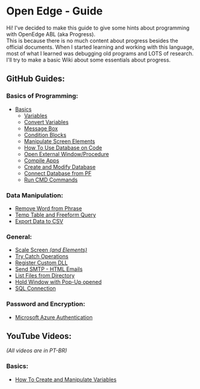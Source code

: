 # Open Edge - Guide
Hi! I've decided to make this guide to give some hints about programming with OpenEdge ABL (aka Progress).<br>
This is because there is no much content about progress besides the official documents. When I started learning and working with this language, most of what I learned was debugging old programs and LOTS of research.<br>
I'll try to make a basic Wiki about some essentials about progress.

## GitHub Guides:

### Basics of Programming:

- [Basics](https://github.com/raphaelfrei/open_edge-guides/tree/main/Basics%20of%20Programming)
  - [Variables](https://github.com/raphaelfrei/open_edge-guides/tree/main/Basics%20of%20Programming#variables)
  - [Convert Variables](https://github.com/raphaelfrei/open_edge-guides/tree/main/Basics%20of%20Programming#convert-variables)
  - [Message Box](https://github.com/raphaelfrei/open_edge-guides/tree/main/Basics%20of%20Programming#message-box)
  - [Condition Blocks](https://github.com/raphaelfrei/open_edge-guides/tree/main/Basics%20of%20Programming#condition-blocks)
  - [Manipulate Screen Elements](https://github.com/raphaelfrei/open_edge-guides/tree/main/Basics%20of%20Programming#manipulate-screen-elements)
  - [How To Use Database on Code](https://github.com/raphaelfrei/open_edge-guides/tree/main/Basics%20of%20Programming#database)
  - [Open External Window/Procedure](https://github.com/raphaelfrei/open_edge-guides/tree/main/Basics%20of%20Programming#open-other-windows)
  - [Compile Apps](https://github.com/raphaelfrei/open_edge-guides/tree/main/Basics%20of%20Programming#compile-apps)
  - [Create and Modify Database](https://github.com/raphaelfrei/open_edge-guides/tree/main/Basics%20of%20Programming#create-and-modify-database)
  - [Connect Database from PF](https://github.com/raphaelfrei/open_edge-guides/tree/main/Basics%20of%20Programming#connect-database-from-parameter-file)
  - [Run CMD Commands](https://github.com/raphaelfrei/open_edge-guides/blob/main/Basics%20of%20Programming/README.md#run-cmd-commands)

### Data Manipulation:

- [Remove Word from Phrase](https://github.com/raphaelfrei/open_edge-guides/tree/main/Data%20Manipulation/Remove%20Word%20from%20Phrase)
- [Temp Table and Freeform Query](https://github.com/raphaelfrei/open_edge-guides/tree/main/Data%20Manipulation/Temp%20Tables%20and%20Custom%20Query)
- [Export Data to CSV](https://github.com/raphaelfrei/open_edge-guides/tree/main/Data%20Manipulation/Export%20Data%20To%20CSV)

### General:

- [Scale Screen *(and Elements)*](https://github.com/raphaelfrei/open_edge-guides/tree/main/General/Scale%20Screen)
- [Try Catch Operations](https://github.com/raphaelfrei/open_edge-guides/tree/main/General/Try%20Catch)
- [Register Custom DLL](https://github.com/raphaelfrei/open_edge-guides/tree/main/General/Custom%20DLL)
- [Send SMTP - HTML Emails](https://github.com/raphaelfrei/open_edge-guides/tree/main/General/Send%20SMTP%20Email)
- [List Files from Directory](https://github.com/raphaelfrei/open_edge-guides/tree/main/General/List%20File%20From%20Directory)
- [Hold Window with Pop-Up opened](https://github.com/raphaelfrei/open_edge-guides/tree/main/General/Hold%20Window%20With%20Popup)
- [SQL Connection](https://github.com/raphaelfrei/open_edge-guides/tree/main/General/SQL%20Connection)

### Password and Encryption:
- [Microsoft Azure Authentication](https://github.com/raphaelfrei/open_edge-guides/tree/main/Password%20and%20Encryption/Microsoft%20Azure%20Login)

## YouTube Videos:
*(All videos are in PT-BR)*

### Basics:
- [How To Create and Manipulate Variables](https://youtu.be/g1TNlkh5xug)
